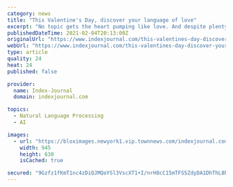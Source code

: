 ```yaml
---
category: news
title: "This Valentine's Day, discover your language of love"
excerpt: "No topic gets the heart pumping like love. And despite plenty of advice from experts, not everyone shows affection in the same way. This Valentine’s Day, why not try to"
publishedDateTime: 2021-02-04T20:13:00Z
originalUrl: "https://www.indexjournal.com/this-valentines-day-discover-your-language-of-love/article_d4869377-832c-57a2-bfc9-418334c79ca4.html"
webUrl: "https://www.indexjournal.com/this-valentines-day-discover-your-language-of-love/article_d4869377-832c-57a2-bfc9-418334c79ca4.html"
type: article
quality: 24
heat: 24
published: false

provider:
  name: Index-Journal
  domain: indexjournal.com

topics:
  - Natural Language Processing
  - AI

images:
  - url: "https://bloximages.newyork1.vip.townnews.com/indexjournal.com/content/tncms/assets/v3/editorial/9/f8/9f86ffe3-4c2b-5d53-a1bb-15432ed85851/601c563ea11e3.image.jpg?resize=945%2C630"
    width: 945
    height: 630
    isCached: true

secured: "9Gzfz1fKmT1nc4zDiOJMQoYSl3VscXT1+I/nrH8cC15mTFS5ZdyDA1DhThL8R20Zv5qzJP+LJb37JAtLZWoKW8WNZ46fw2hm4qZmHvx0FpQgVFhjVgXI8K5Jhlsi4vVnAkO53cz4/9Iz32S3+sD3S6uwfskE5SaxBFWblpqsFy+amOX2k/cDSfMAWzW9jHpFj265DmWfcW7OOeoOjdRsPYEPZ1LFYYhSpnlLUzTyutXVElznWZwVAlNwV62W/zvV+FY8oefRslAvAZU7J1qwFNNcYEZ7l4fMnFriORyf7sksYqtnZ6PcQirGa/bY1ST+0RpJw/oCQgOUp4KuYEhTVusmA5ttJ68mR+K4lL3u1B8=;duxGdGgbC1bEShUHzAhm/g=="
---
```


